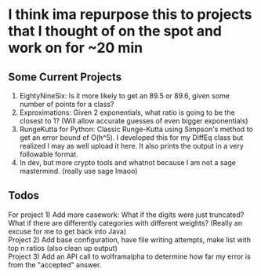 # I think ima repurpose this to projects that I thought of on the spot and work on for ~20 min </br>
## Some Current Projects
1) EightyNineSix: Is it more likely to get an 89.5 or 89.6, given some number of points for a class? </br>
2) Exproximations: Given 2 exponentials, what ratio is going to be the closest to 1? (Will allow accurate guesses of even bigger exponentials) </br>
3) RungeKutta for Python: Classic Runge-Kutta using Simpson's method to get an error bound of O(h^5). I developed this for my DiffEq class but realized I may as well upload it here. It also prints the output in a very followable format.
4) In dev, but more crypto tools and whatnot because I am not a sage mastermind. (really use sage lmaoo)
## Todos

For project 1) Add more casework: What if the digits were just truncated? What if there are differently categories with different weights? (Really an excuse for me to get back into Java) </br>
Project 2) Add base configuration, have file writing attempts, make list with top n ratios (also clean up output) </br>
Project 3) Add an API call to wolframalpha to determine how far my error is from the "accepted" answer.
